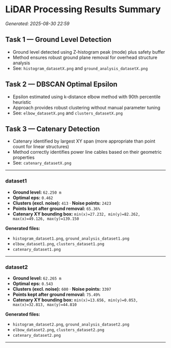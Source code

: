 # LiDAR Processing Results Summary
_Generated: 2025-08-30 22:59_

## Task 1 — Ground Level Detection
- Ground level detected using Z-histogram peak (mode) plus safety buffer
- Method ensures robust ground plane removal for overhead structure analysis
- See: `histogram_datasetX.png` and `ground_analysis_datasetX.png`

## Task 2 — DBSCAN Optimal Epsilon
- Epsilon estimated using k-distance elbow method with 90th percentile heuristic
- Approach provides robust clustering without manual parameter tuning
- See: `elbow_datasetX.png` and `clusters_datasetX.png`

## Task 3 — Catenary Detection
- Catenary identified by largest XY span (more appropriate than point count for linear structures)
- Method correctly identifies power line cables based on their geometric properties
- See: `catenary_datasetX.png`

---
### dataset1
- **Ground level:** `62.250 m`
- **Optimal eps:** `0.462`
- **Clusters (excl. noise):** `413` · **Noise points:** `2423`
- **Points kept after ground removal:** `65.36%`
- **Catenary XY bounding box:** `min(x)=27.232, min(y)=82.262, max(x)=49.126, max(y)=139.150`

**Generated files:**
- `histogram_dataset1.png`, `ground_analysis_dataset1.png`
- `elbow_dataset1.png`, `clusters_dataset1.png`
- `catenary_dataset1.png`

---


### dataset2
- **Ground level:** `62.265 m`
- **Optimal eps:** `0.543`
- **Clusters (excl. noise):** `600` · **Noise points:** `3397`
- **Points kept after ground removal:** `75.49%`
- **Catenary XY bounding box:** `min(x)=13.656, min(y)=0.053, max(x)=32.813, max(y)=44.810`

**Generated files:**
- `histogram_dataset2.png`, `ground_analysis_dataset2.png`
- `elbow_dataset2.png`, `clusters_dataset2.png`
- `catenary_dataset2.png`

---

